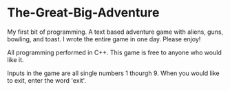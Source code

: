 # The-Great-Big-Adventure
My first bit of programming. A text based adventure game with aliens, guns, bowling, and toast. I wrote the entire game in one day.
Please enjoy!

All programming performed in C++. This game is free to anyone who would like it. 

Inputs in the game are all single numbers 1 thourgh 9. When you would like to exit, enter the word 'exit'.

